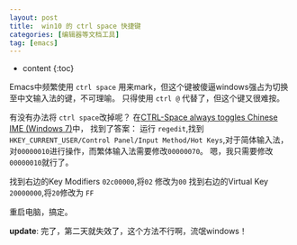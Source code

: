 ```yaml
---
layout: post
title:  win10 的 ctrl space 快捷键
categories: [编辑器等文档工具]
tag: [emacs]
---
```


* content
{:toc}

Emacs中频繁使用 `ctrl space` 用来mark，但这个键被傻逼windows强占为切换至中文输入法的键，不可理喻。
只得使用 `ctrl @` 代替了，但这个键又很难按。

有没有办法将 `ctrl space`改掉呢？
在[CTRL-Space always toggles Chinese IME (Windows 7)](https://superuser.com/questions/327479/ctrl-space-always-toggles-chinese-ime-windows-7)中，
找到了答案：
运行 `regedit`,找到 `HKEY_CURRENT_USER/Control Panel/Input Method/Hot Keys`,对于简体输入法，对`00000010`进行操作，而繁体输入法需要修改`00000070`。
嗯，我只需要修改`00000010`就行了。

找到右边的Key Modifiers `02c00000`,将`02` 修改为`00`
找到右边的Virtual Key `20000000`,将`20`修改为 `FF`

重启电脑，搞定。

__update__: 完了，第二天就失效了，这个方法不行啊，流氓windows！
